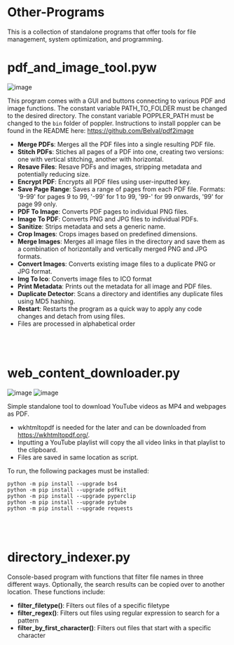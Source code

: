 # Other-Programs

This is a collection of standalone programs that offer tools for file management, system optimization, and programming.

# pdf_and_image_tool.pyw

![image](https://github.com/jack-200/other-programs/assets/86848773/36828772-6db2-4904-a790-3283728a1d60)

This program comes with a GUI and buttons connecting to various PDF and image functions. The constant variable
PATH_TO_FOLDER must be changed to the desired directory. The constant variable POPPLER_PATH must be changed to
the ```bin``` folder of poppler. Instructions to install poppler can be found in the README
here: https://github.com/Belval/pdf2image

* **Merge PDFs**: Merges all the PDF files into a single resulting PDF file.
* **Stitch PDFs**: Stiches all pages of a PDF into one, creating two versions: one with vertical stitching, another with
  horizontal.
* **Resave Files**: Resave PDFs and images, stripping metadata and potentially reducing size.
* **Encrypt PDF**: Encrypts all PDF files using user-inputted key.
* **Save Page Range**: Saves a range of pages from each PDF file. Formats: '9-99' for pages 9 to 99, '-99' for 1 to
  99, '99-' for 99 onwards, '99' for page 99 only.
* **PDF To Image**: Converts PDF pages to individual PNG files.
* **Image To PDF**: Converts PNG and JPG files to individual PDFs.
* **Sanitize**: Strips metadata and sets a generic name.
* **Crop Images**: Crops images based on predefined dimensions.
* **Merge Images**: Merges all image files in the directory and save them as a combination of horizontally and
  vertically merged PNG and JPG formats.
* **Convert Images**: Converts existing image files to a duplicate PNG or JPG format.
* **Img To Ico**: Converts image files to ICO format
* **Print Metadata**: Prints out the metadata for all image and PDF files.
* **Duplicate Detector**: Scans a directory and identifies any duplicate files using MD5 hashing.
* **Restart**: Restarts the program as a quick way to apply any code changes and detach from using files.
* Files are processed in alphabetical order

<br><br>

# web_content_downloader.py

![image](https://github.com/jack-200/Other-Programs/assets/86848773/cba73f51-605f-42a1-9ada-b1cdc57a47d4)
![image](https://github.com/jack-200/Other-Programs/assets/86848773/3933d1f2-21cb-4f3e-92cc-15de7be5c46b)

Simple standalone tool to download YouTube videos as MP4 and webpages as PDF.

* wkhtmltopdf is needed for the later and can be downloaded from https://wkhtmltopdf.org/.
* Inputting a YouTube playlist will copy the all video links in that playlist to the clipboard.
* Files are saved in same location as script.

To run, the following packages must be installed:

```
python -m pip install --upgrade bs4
python -m pip install --upgrade pdfkit
python -m pip install --upgrade pyperclip
python -m pip install --upgrade pytube
python -m pip install --upgrade requests
```

<br><br>

# directory_indexer.py

Console-based program with functions that filter file names in three different ways. Optionally, the search results can
be copied over to another location. These functions include:

* **filter_filetype()**: Filters out files of a specific filetype
* **filter_regex()**: Filters out files using regular expression to search for a pattern
* **filter_by_first_character()**: Filters out files that start with a specific character
